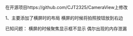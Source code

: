 在开源项目https://github.com/CJT2325/CameraView上修改

1、主要添加了横屏时的布局
横屏的时候将拍照按钮放到右边

已知问题：
横屏的时候聚焦显示框不显示
偶尔出现的内存泄漏
